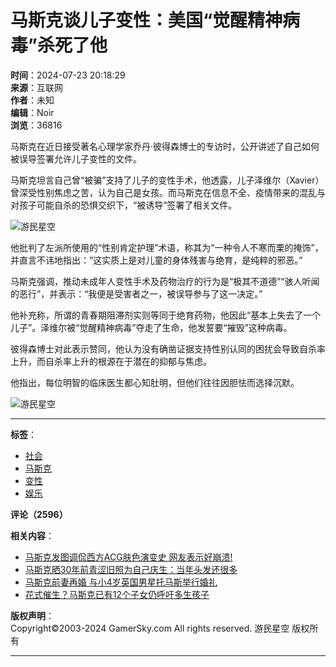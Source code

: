# 马斯克谈儿子变性：美国“觉醒精神病毒”杀死了他

**时间**：2024-07-23 20:18:29  
**来源**：互联网  
**作者**：未知  
**编辑**：Noir  
**浏览**：36816  

马斯克在近日接受著名心理学家乔丹·彼得森博士的专访时，公开讲述了自己如何被误导签署允许儿子变性的文件。

马斯克坦言自己曾“被骗”支持了儿子的变性手术，他透露，儿子泽维尔（Xavier）曾深受性别焦虑之苦，认为自己是女孩。而马斯克在信息不全、疫情带来的混乱与对孩子可能自杀的恐惧交织下，“被诱导”签署了相关文件。

![游民星空](https://img1.gamersky.com/image2024/07/20240723_ls_red_141_4/1539_S.jpg)

他批判了左派所使用的“性别肯定护理”术语，称其为“一种令人不寒而栗的掩饰”，并直言不讳地指出：“这实质上是对儿童的身体残害与绝育，是纯粹的邪恶。”

马斯克强调，推动未成年人变性手术及药物治疗的行为是“极其不道德”“骇人听闻的恶行”，并表示：“我便是受害者之一，被误导参与了这一决定。”

他补充称，所谓的青春期阻滞剂实则等同于绝育药物，他因此“基本上失去了一个儿子”。泽维尔被“觉醒精神病毒”夺走了生命，他发誓要“摧毁”这种病毒。

彼得森博士对此表示赞同，他认为没有确凿证据支持性别认同的困扰会导致自杀率上升，而自杀率上升的根源在于潜在的抑郁与焦虑。

他指出，每位明智的临床医生都心知肚明，但他们往往因胆怯而选择沉默。

![游民星空](https://img1.gamersky.com/image2024/07/20240723_ls_red_141_4/1973_S.jpg)

--- 

**标签**：  
- [社会](https://www.gamersky.com/news/4088/)  
- [马斯克](https://www.gamersky.com/news/68767/)  
- [变性](https://www.gamersky.com/news/120179/)  
- [娱乐](https://www.gamersky.com/news/11946/)  

**评论（2596）**

**相关内容**：
- [马斯克发图调侃西方ACG肤色演变史 网友表示好崩溃!](https://www.gamersky.com/news/202407/1789955.shtml)  
- [马斯克晒30年前青涩旧照为自己庆生：当年头发还很多](https://www.gamersky.com/news/202406/1780858.shtml)  
- [马斯克前妻再婚 与小4岁英国男星托马斯举行婚礼](https://www.gamersky.com/news/202406/1779169.shtml)  
- [花式催生？马斯克已有12个子女仍呼吁多生孩子](https://www.gamersky.com/news/202406/1778914.shtml)  

**版权声明**：  
Copyright©2003-2024 GamerSky.com All rights reserved. 游民星空 版权所有

---  